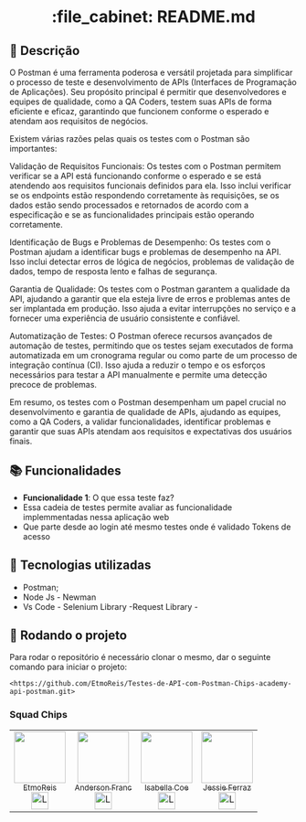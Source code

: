 <h1 align="center">:file_cabinet:  README.md</h1>

## :memo: Descrição
O Postman é uma ferramenta poderosa e versátil projetada para simplificar o processo de teste e desenvolvimento de APIs (Interfaces de Programação de Aplicações). Seu propósito principal é permitir que desenvolvedores e equipes de qualidade, como a QA Coders, testem suas APIs de forma eficiente e eficaz, garantindo que funcionem conforme o esperado e atendam aos requisitos de negócios.

Existem várias razões pelas quais os testes com o Postman são importantes:

Validação de Requisitos Funcionais: Os testes com o Postman permitem verificar se a API está funcionando conforme o esperado e se está atendendo aos requisitos funcionais definidos para ela. Isso inclui verificar se os endpoints estão respondendo corretamente às requisições, se os dados estão sendo processados ​​e retornados de acordo com a especificação e se as funcionalidades principais estão operando corretamente.

Identificação de Bugs e Problemas de Desempenho: Os testes com o Postman ajudam a identificar bugs e problemas de desempenho na API. Isso inclui detectar erros de lógica de negócios, problemas de validação de dados, tempo de resposta lento e falhas de segurança.

Garantia de Qualidade: Os testes com o Postman garantem a qualidade da API, ajudando a garantir que ela esteja livre de erros e problemas antes de ser implantada em produção. Isso ajuda a evitar interrupções no serviço e a fornecer uma experiência de usuário consistente e confiável.

Automatização de Testes: O Postman oferece recursos avançados de automação de testes, permitindo que os testes sejam executados de forma automatizada em um cronograma regular ou como parte de um processo de integração contínua (CI). Isso ajuda a reduzir o tempo e os esforços necessários para testar a API manualmente e permite uma detecção precoce de problemas.

Em resumo, os testes com o Postman desempenham um papel crucial no desenvolvimento e garantia de qualidade de APIs, ajudando as equipes, como a QA Coders, a validar funcionalidades, identificar problemas e garantir que suas APIs atendam aos requisitos e expectativas dos usuários finais.

## :books: Funcionalidades
* <b>Funcionalidade 1</b>: O que essa teste faz?
* Essa cadeia de testes permite avaliar as funcionalidade implemmentadas nessa aplicação web
* Que parte desde ao login até mesmo testes onde é validado Tokens de acesso
  

## :wrench: Tecnologias utilizadas
* Postman;
* Node Js - Newman
* Vs Code - Selenium Library -Request Library -

## :rocket: Rodando o projeto
Para rodar o repositório é necessário clonar o mesmo, dar o seguinte comando para iniciar o projeto:
```
<https://github.com/EtmoReis/Testes-de-API-com-Postman-Chips-academy-api-postman.git>
```
<!DOCTYPE html>
<html lang="en">
<head>
    <meta charset="UTF-8">
    <meta name="viewport" content="width=device-width, initial-scale=1.0">
    <title>Squad Chips</title>
</head>
<body>
    <h3>Squad Chips</h3>
    <table>
        <tr>
            <td align="center">
                <a href="https://github.com/EtmoReis">
                    <img loading="lazy" src="https://github.com/EtmoReis.png" width="90"><br/>
                    <sub>EtmoReis</sub>
                </a><br/>
                <a href="https://www.linkedin.com/in/etmo-reis-bb46bb26a/">
                    <img loading="lazy" src="https://upload.wikimedia.org/wikipedia/commons/c/ca/LinkedIn_logo_initials.png" alt="Logo do LinkedIn" width="30">
                </a>
            </td>
            <td align="center">
                <a href="https://github.com/AndersonFranc">
                    <img loading="lazy" src="https://github.com/AndersonFranc.png" width="90"><br/>
                    <sub>Anderson Franc</sub>
                </a><br/>
                <a href="https://www.linkedin.com/in/anderson-francelino-/">
                    <img loading="lazy" src="https://upload.wikimedia.org/wikipedia/commons/c/ca/LinkedIn_logo_initials.png" alt="Logo do LinkedIn" width="30">
                </a>
            </td>
            <td align="center">
                <a href="https://github.com/IsabellaCoe">
                    <img loading="lazy" src="https://github.com/IsabellaCoe.png" width="90"><br/>
                    <sub>Isabella Coe</sub>
                </a><br/>
                <a href="https://www.linkedin.com/in/isabella-coe-934595298/">
                    <img loading="lazy" src="https://upload.wikimedia.org/wikipedia/commons/c/ca/LinkedIn_logo_initials.png" alt="Logo do LinkedIn" width="30">
                </a>
            </td>
            <td align="center">
                <a href="https://github.com/JessieFerraz">
                    <img loading="lazy" src="https://github.com/JessieFerraz.png" width="90"><br/>
                    <sub>Jessie Ferraz</sub>
                </a><br/>
                <a href="https://www.linkedin.com/in/jessieferraz/">
                    <img loading="lazy" src="https://upload.wikimedia.org/wikipedia/commons/c/ca/LinkedIn_logo_initials.png" alt="Logo do LinkedIn" width="30">
                </a>
            </td>
        </tr>
    </table>
</body>
</html>


</html>



